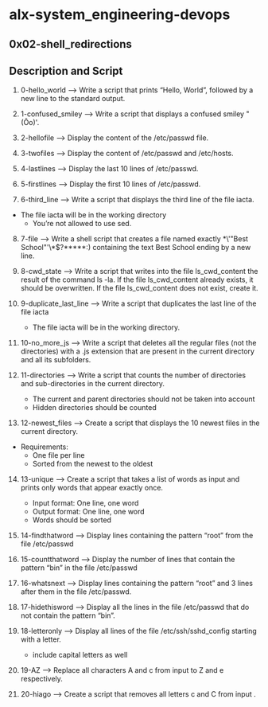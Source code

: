 # alx-system_engineering-devops

## 0x02-shell_redirections

## Description and Script

1.  0-hello_world --> Write a script that prints “Hello, World”, followed by a new line to the standard output.

2. 1-confused_smiley --> Write a script that displays a confused smiley "(Ôo)'.

3. 2-hellofile --> Display the content of the /etc/passwd file.

4. 3-twofiles --> Display the content of /etc/passwd and /etc/hosts.

5. 4-lastlines --> Display the last 10 lines of /etc/passwd.

6. 5-firstlines --> Display the first 10 lines of /etc/passwd.

7. 6-third_line --> Write a script that displays the third line of the file iacta.
- The file iacta will be in the working directory
  * You’re not allowed to use sed.

8. 7-file --> Write a shell script that creates a file named exactly \*\\'"Best School"\'\\*$\?\*\*\*\*\*:) containing the text Best School ending by a new line.

9. 8-cwd_state --> Write a script that writes into the file ls_cwd_content the result of the command ls -la. If the file ls_cwd_content already exists, it should be overwritten. If the file ls_cwd_content does not exist, create it.

10. 9-duplicate_last_line --> Write a script that duplicates the last line of the file iacta
    * The file iacta will be in the working directory.

11. 10-no_more_js --> Write a script that deletes all the regular files (not the directories) with a .js extension that are present in the current directory and all its subfolders.

12. 11-directories --> Write a script that counts the number of directories and sub-directories in the current directory.
    * The current and parent directories should not be taken into account
    * Hidden directories should be counted

13. 12-newest_files --> Create a script that displays the 10 newest files in the current directory.

- Requirements:
    * One file per line
    * Sorted from the newest to the oldest

14. 13-unique --> Create a script that takes a list of words as input and prints only words that appear exactly once.
    * Input format: One line, one word
    * Output format: One line, one word
    * Words should be sorted

15. 14-findthatword --> Display lines containing the pattern “root” from the file /etc/passwd

16. 15-countthatword --> Display the number of lines that contain the pattern “bin” in the file /etc/passwd

17. 16-whatsnext --> Display lines containing the pattern “root” and 3 lines after them in the file /etc/passwd.

18. 17-hidethisword --> Display all the lines in the file /etc/passwd that do not contain the pattern “bin”.

19. 18-letteronly --> Display all lines of the file /etc/ssh/sshd_config starting with a letter.
    * include capital letters as well

20. 19-AZ --> Replace all characters A and c from input to Z and e respectively.

21. 20-hiago --> Create a script that removes all letters c and C from input .
